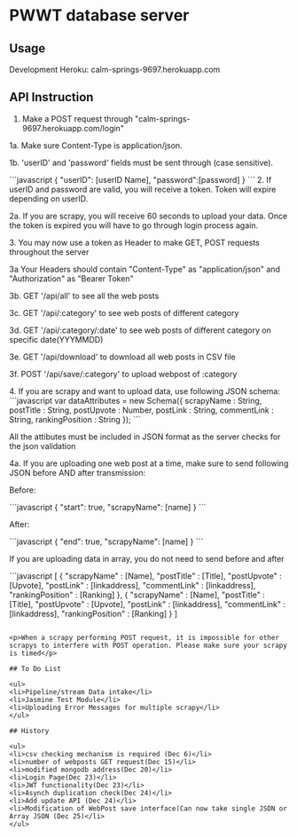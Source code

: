 # PWWT database server

## Usage
Development Heroku: calm-springs-9697.herokuapp.com

## API Instruction
1. Make a POST request through "calm-springs-9697.herokuapp.com/login"
<p>1a. Make sure Content-Type is application/json.</p>
<p>1b. 'userID' and 'password' fields must be sent through (case sensitive).</p>
```javascript
{
     "userID": [userID Name], 
     "password":[password]
}
```
2. If userID and password are valid, you will receive a token. Token will expire depending on userID.
<p>2a. If you are scrapy, you will receive 60 seconds to upload your data. Once the token is expired you will have to go through login process again.</p>
3. You may now use a token as Header to make GET, POST requests throughout the server
<p>3a Your Headers should contain "Content-Type" as "application/json" and "Authorization" as "Bearer Token"</p>
<p>3b. GET '/api/all' to see all the web posts</p>
<p>3c. GET '/api/:category' to see web posts of different category</p>
<p>3d. GET '/api/:category/:date' to see web posts of different category on specific date(YYYMMDD)</p>
<p>3e. GET '/api/download' to download all web posts in CSV file</p>
<p>3f. POST '/api/save/:category' to upload webpost of :category</p>
4. If you are scrapy and want to upload data, use following JSON schema:
```javascript
var dataAttributes = new Schema({
        scrapyName : String,
		postTitle : String,
		postUpvote : Number,
		postLink : String,
		commentLink : String,
		rankingPosition : String
});
```
<p>All the attibutes must be included in JSON format as the server checks for the json validation</p>
<p>4a. If you are uploading one web post at a time, make sure to send following JSON before AND after transmission:</p>
<p>Before:</p>
```javascript
{
    "start": true,
    "scrapyName": [name]
}
```
<p>After:</p>
```javascript
{
    "end": true,
    "scrapyName": [name]
}
```
<p>If you are uploading data in array, you do not need to send before and after</p>
```javascript
[
    {
        "scrapyName" : [Name],
		"postTitle" : [Title],
		"postUpvote" : [Upvote],
		"postLink" : [linkaddress],
		"commentLink" : [linkaddress],
		"rankingPosition" : [Ranking]
    },
    {
        "scrapyName" : [Name],
		"postTitle" : [Title],
		"postUpvote" : [Upvote],
		"postLink" : [linkaddress],
		"commentLink" : [linkaddress],
		"rankingPosition" : [Ranking]
    }
]

```

<p>When a scrapy performing POST request, it is impossible for other scrapys to interfere with POST operation. Please make sure your scrapy is timed</p>

## To Do List

<ul>
<li>Pipeline/stream Data intake</li>
<li>Jasmine Test Module</li>
<li>Uploading Error Messages for multiple scrapy</li>
</ul>

## History

<ul>
<li>csv checking mechanism is required (Dec 6)</li>
<li>number of webposts GET request(Dec 15)</li>
<li>modified mongodb address(Dec 20)</li>
<li>Login Page(Dec 23)</li>
<li>JWT functionality(Dec 23)</li>
<li>Asynch duplication check(Dec 24)</li>
<li>Add update API (Dec 24)</li>
<li>Modification of WebPost save interface(Can now take single JSON or Array JSON (Dec 25)</li>
</ul>

